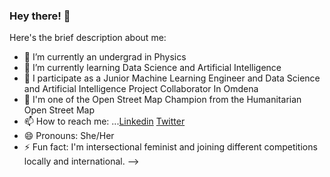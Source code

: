 ### Hey there! 👋

Here's the brief description about me: 

- 🔭 I’m currently an undergrad in Physics 
- 🌱 I’m currently learning Data Science and Artificial Intelligence 
- 👯 I participate as a Junior Machine Learning Engineer and Data Science and Artificial Intelligence Project Collaborator In Omdena 
- 🤔 I'm one of the Open Street Map Champion from the Humanitarian Open Street Map 
- 📫 How to reach me: ...[Linkedin](https://www.linkedin.com/in/armielyn-obinguar-9229561b0/) [Twitter](https://twitter.com/ArmlynObngr)
- 😄 Pronouns: She/Her
- ⚡ Fun fact: I'm intersectional feminist and joining different competitions locally and international. 
-->
